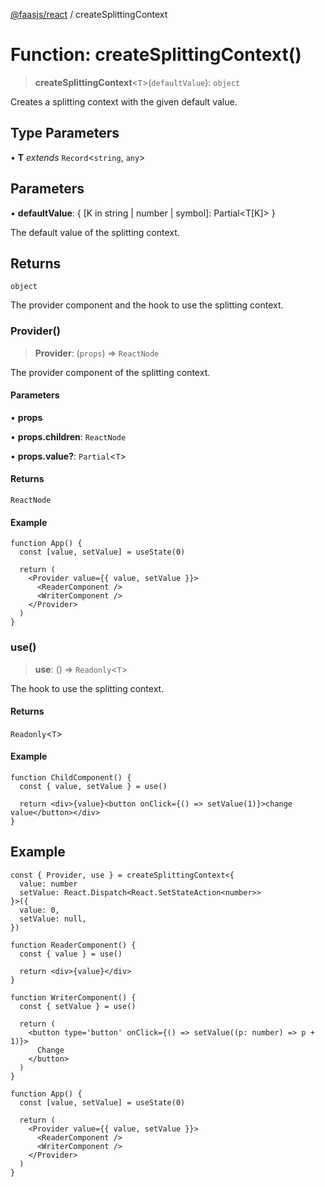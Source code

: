 [@faasjs/react](../README.md) / createSplittingContext

# Function: createSplittingContext()

> **createSplittingContext**\<`T`\>(`defaultValue`): `object`

Creates a splitting context with the given default value.

## Type Parameters

• **T** *extends* `Record`\<`string`, `any`\>

## Parameters

• **defaultValue**: \{ \[K in string \| number \| symbol\]: Partial\<T\[K\]\> \}

The default value of the splitting context.

## Returns

`object`

The provider component and the hook to use the splitting context.

### Provider()

> **Provider**: (`props`) => `ReactNode`

The provider component of the splitting context.

#### Parameters

• **props**

• **props.children**: `ReactNode`

• **props.value?**: `Partial`\<`T`\>

#### Returns

`ReactNode`

#### Example

```tsx
function App() {
  const [value, setValue] = useState(0)

  return (
    <Provider value={{ value, setValue }}>
      <ReaderComponent />
      <WriterComponent />
    </Provider>
  )
}
```

### use()

> **use**: () => `Readonly`\<`T`\>

The hook to use the splitting context.

#### Returns

`Readonly`\<`T`\>

#### Example

```tsx
function ChildComponent() {
  const { value, setValue } = use()

  return <div>{value}<button onClick={() => setValue(1)}>change value</button></div>
}
```

## Example

```tsx
const { Provider, use } = createSplittingContext<{
  value: number
  setValue: React.Dispatch<React.SetStateAction<number>>
}>({
  value: 0,
  setValue: null,
})

function ReaderComponent() {
  const { value } = use()

  return <div>{value}</div>
}

function WriterComponent() {
  const { setValue } = use()

  return (
    <button type='button' onClick={() => setValue((p: number) => p + 1)}>
      Change
    </button>
  )
}

function App() {
  const [value, setValue] = useState(0)

  return (
    <Provider value={{ value, setValue }}>
      <ReaderComponent />
      <WriterComponent />
    </Provider>
  )
}
```
